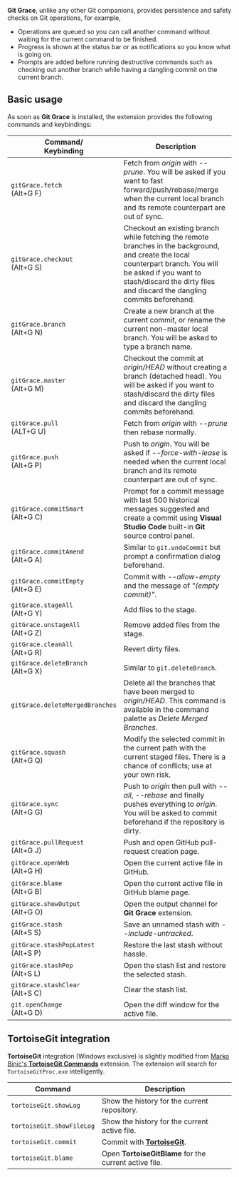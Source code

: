 **Git Grace**, unlike any other Git companions, provides persistence and safety checks on Git operations, for example,
- Operations are queued so you can call another command without waiting for the current command to be finished.
- Progress is shown at the status bar or as notifications so you know what is going on.
- Prompts are added before running destructive commands such as checking out another branch while having a dangling commit on the current branch.

## Basic usage

As soon as **Git Grace** is installed, the extension provides the following commands and keybindings:

|Command/<br>Keybinding|Description|
|---|---|
|`gitGrace.fetch`<br>(Alt+G F)|Fetch from _origin_ with _--prune_. You will be asked if you want to fast forward/push/rebase/merge when the current local branch and its remote counterpart are out of sync.|
|`gitGrace.checkout`<br>(Alt+G S)|Checkout an existing branch while fetching the remote branches in the background, and create the local counterpart branch. You will be asked if you want to stash/discard the dirty files and discard the dangling commits beforehand.|
|`gitGrace.branch`<br>(Alt+G N)|Create a new branch at the current commit, or rename the current non-master local branch. You will be asked to type a branch name.|
|`gitGrace.master`<br>(Alt+G M)|Checkout the commit at _origin/HEAD_ without creating a branch (detached head). You will be asked if you want to stash/discard the dirty files and discard the dangling commits beforehand.|
|`gitGrace.pull`<br>(ALT+G U)|Fetch from _origin_ with _--prune_ then rebase normally.|
|`gitGrace.push`<br>(Alt+G P)|Push to _origin_. You will be asked if _--force-with-lease_ is needed when the current local branch and its remote counterpart are out of sync.|
|`gitGrace.commitSmart`<br>(Alt+G C)|Prompt for a commit message with last 500 historical messages suggested and create a commit using **Visual Studio Code** built-in **Git** source control panel.|
|`gitGrace.commitAmend`<br>(Alt+G A)|Similar to `git.undoCommit` but prompt a confirmation dialog beforehand.|
|`gitGrace.commitEmpty`<br>(Alt+G E)|Commit with _--allow-empty_ and the message of _"(empty commit)"_.|
|`gitGrace.stageAll`<br>(Alt+G Y)|Add files to the stage.|
|`gitGrace.unstageAll`<br>(Alt+G Z)|Remove added files from the stage.|
|`gitGrace.cleanAll`<br>(Alt+G R)|Revert dirty files.|
|`gitGrace.deleteBranch`<br>(Alt+G X)|Similar to `git.deleteBranch`.|
|`gitGrace.deleteMergedBranches`|Delete all the branches that have been merged to _origin/HEAD_. This command is available in the command palette as _Delete Merged Branches_.|
|`gitGrace.squash`<br>(Alt+G Q)|Modify the selected commit in the current path with the current staged files. There is a chance of conflicts; use at your own risk.|
|`gitGrace.sync`<br>(Alt+G G)|Push to _origin_ then pull with _--all_, _--rebase_ and finally pushes everything to _origin_. You will be asked to commit beforehand if the repository is dirty.|
|`gitGrace.pullRequest`<br>(Alt+G J)|Push and open GitHub pull-request creation page.|
|`gitGrace.openWeb`<br>(Alt+G H)|Open the current active file in GitHub.|
|`gitGrace.blame`<br>(Alt+G B)|Open the current active file in GitHub blame page.|
|`gitGrace.showOutput`<br>(Alt+G O)|Open the output channel for **Git Grace** extension.|
|`gitGrace.stash`<br>(Alt+S S)|Save an unnamed stash with _--include-untracked_.|
|`gitGrace.stashPopLatest`<br>(Alt+S P)|Restore the last stash without hassle.|
|`gitGrace.stashPop`<br>(Alt+S L)|Open the stash list and restore the selected stash.|
|`gitGrace.stashClear`<br>(Alt+S C)|Clear the stash list.|
|`git.openChange`<br>(Alt+G D)|Open the diff window for the active file.|

## TortoiseGit integration

**TortoiseGit** integration (Windows exclusive) is slightly modified from [Marko Binic's **TortoiseGit Commands**](https://marketplace.visualstudio.com/items?itemName=mbinic.tgit-cmds) extension. The extension will search for `TortoiseGitProc.exe` intelligently.

|Command|Description|
|---|---|
|`tortoiseGit.showLog`|Show the history for the current repository.|
|`tortoiseGit.showFileLog`|Show the history for the current active file.|
|`tortoiseGit.commit`|Commit with [**TortoiseGit**](https://tortoisegit.org/).|
|`tortoiseGit.blame`|Open **TortoiseGitBlame** for the current active file.|
